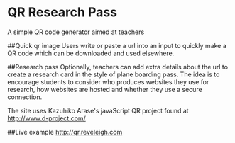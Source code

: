 # QR Research Pass
A simple QR code generator aimed at teachers 

##Quick qr image 
Users write or paste a url into an input to quickly make a QR code which can be downloaded and used elsewhere. 

##Research pass
Optionally, teachers can add extra details about the url to create a research card in the style of plane boarding pass. The idea is to encourage students to consider who produces websites they use for research, how websites are hosted and whether they use a secure connection.

The site uses Kazuhiko Arase's javaScript QR project found at http://www.d-project.com/

##Live example
http://qr.reveleigh.com
